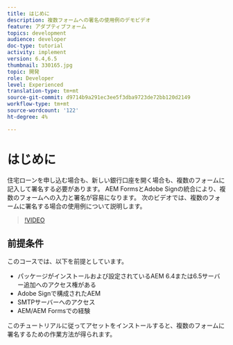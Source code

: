 ```yaml
---
title: はじめに
description: 複数フォームへの署名の使用例のデモビデオ
feature: アダプティブフォーム
topics: development
audience: developer
doc-type: tutorial
activity: implement
version: 6.4,6.5
thumbnail: 330165.jpg
topic: 開発
role: Developer
level: Experienced
translation-type: tm+mt
source-git-commit: d9714b9a291ec3ee5f3dba9723de72bb120d2149
workflow-type: tm+mt
source-wordcount: '122'
ht-degree: 4%

---
```


# はじめに

住宅ローンを申し込む場合も、新しい銀行口座を開く場合も、複数のフォームに記入して署名する必要があります。 AEM FormsとAdobe Signの統合により、複数のフォームへの入力と署名が容易になります。
次のビデオでは、複数のフォームに署名する場合の使用例について説明します。

>[!VIDEO](https://video.tv.adobe.com/v/330165?quality=9&learn=on)

## 前提条件

このコースでは、以下を前提としています。

* パッケージがインストールおよび設定されているAEM 6.4または6.5サーバー追加へのアクセス権がある
* Adobe Signで構成されたAEM
* SMTPサーバーへのアクセス
* AEM/AEM Formsでの経験

このチュートリアルに従ってアセットをインストールすると、複数のフォームに署名するための作業方法が得られます。